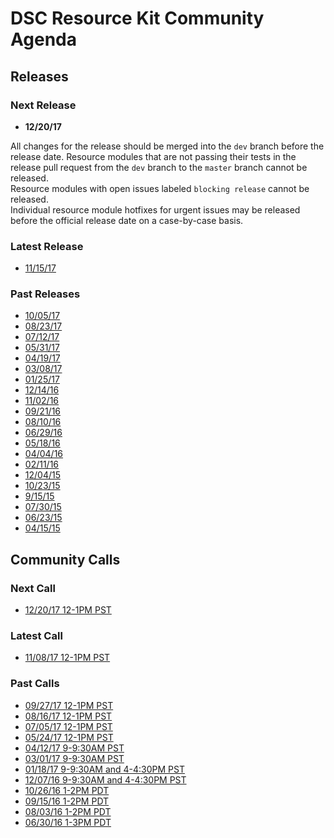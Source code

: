 # DSC Resource Kit Community Agenda

## Releases

### Next Release

- **12/20/17**

All changes for the release should be merged into the `dev` branch before the release date. 
Resource modules that are not passing their tests in the release pull request from the `dev` branch to the `master` branch cannot be released.  
Resource modules with open issues labeled `blocking release` cannot be released.  
Individual resource module hotfixes for urgent issues may be released before the official release date on a case-by-case basis.  

### Latest Release

- [11/15/17](https://blogs.msdn.microsoft.com/powershell/2017/11/15/dsc-resource-kit-release-november-2017/)

### Past Releases

- [10/05/17](https://blogs.msdn.microsoft.com/powershell/2017/10/05/dsc-resource-kit-release-october-2017/)
- [08/23/17](https://blogs.msdn.microsoft.com/powershell/2017/08/23/dsc-resource-kit-release-august-2017/)
- [07/12/17](https://blogs.msdn.microsoft.com/powershell/2017/07/12/dsc-resource-kit-release-july-2017/)
- [05/31/17](https://blogs.msdn.microsoft.com/powershell/2017/05/31/dsc-resource-kit-release-may-2017/)
- [04/19/17](https://blogs.msdn.microsoft.com/powershell/2017/04/19/dsc-resource-kit-release-april-2017/)
- [03/08/17](https://blogs.msdn.microsoft.com/powershell/2017/03/08/dsc-resource-kit-release-march-2017/)
- [01/25/17](https://blogs.msdn.microsoft.com/powershell/2017/01/25/dsc-resource-kit-release-january-2017/)
- [12/14/16](https://blogs.msdn.microsoft.com/powershell/2016/12/14/dsc-resource-kit-release-december-2016/)
- [11/02/16](https://blogs.msdn.microsoft.com/powershell/2016/11/02/dsc-resource-kit-november-2016-release/)
- [09/21/16](https://blogs.msdn.microsoft.com/powershell/2016/09/21/dsc-resource-kit-september-release/)
- [08/10/16](https://blogs.msdn.microsoft.com/powershell/2016/08/10/dsc-resource-kit-august-release/)
- [06/29/16](https://blogs.msdn.microsoft.com/powershell/2016/06/29/dsc-resource-kit-june-release/)
- [05/18/16](https://blogs.msdn.microsoft.com/powershell/2016/05/18/dsc-resource-kit-anniversary-release/)
- [04/04/16](https://blogs.msdn.microsoft.com/powershell/2016/04/04/dsc-resource-kit-update/)
- [02/11/16](https://blogs.msdn.microsoft.com/powershell/2016/02/11/dsc-resource-kit-gets-even-bigger/)
- [12/04/15](https://blogs.msdn.microsoft.com/powershell/2015/12/04/recent-updates-to-dsc-resource-kit/)
- [10/23/15](https://blogs.msdn.microsoft.com/powershell/2015/10/23/dsc-resource-kit-updates-are-here/)
- [9/15/15](https://blogs.msdn.microsoft.com/powershell/2015/09/15/updated-dsc-resource-kit-available-in-the-powershell-gallery/)
- [07/30/15](https://blogs.msdn.microsoft.com/powershell/2015/07/30/whats-new-in-dsc-resource-kit/)
- [06/23/15](https://blogs.msdn.microsoft.com/powershell/2015/06/23/dsc-resource-kit-flourishes-as-open-source/)
- [04/15/15](https://blogs.msdn.microsoft.com/powershell/2015/04/27/dsc-resource-kit-moved-to-github/)

## Community Calls

### Next Call

- [12/20/17 12-1PM PST](https://github.com/PowerShell/DscResources/blob/master/CommunityCalls/2017-12-20)

### Latest Call

- [11/08/17 12-1PM PST](https://github.com/PowerShell/DscResources/tree/master/CommunityCalls/2017-11-08)

### Past Calls

- [09/27/17 12-1PM PST](https://github.com/PowerShell/DscResources/blob/master/CommunityCalls/2017-09-27)
- [08/16/17 12-1PM PST](https://github.com/PowerShell/DscResources/blob/master/CommunityCalls/2017-08-16)
- [07/05/17 12-1PM PST](https://github.com/PowerShell/DscResources/blob/master/CommunityCalls/2017-07-05)
- [05/24/17 12-1PM PST](https://github.com/PowerShell/DscResources/blob/master/CommunityCalls/2017-05-24)
- [04/12/17 9-9:30AM PST](https://github.com/PowerShell/DscResources/blob/master/CommunityCalls/04-12-17)
- [03/01/17 9-9:30AM PST](https://github.com/PowerShell/DscResources/blob/master/CommunityCalls/03-01-17)
- [01/18/17 9-9:30AM and 4-4:30PM PST](https://github.com/PowerShell/DscResources/blob/master/CommunityCalls/01-18-17)
- [12/07/16 9-9:30AM and 4-4:30PM PST](https://github.com/PowerShell/DscResources/blob/master/CommunityCalls/12-07-16)
- [10/26/16 1-2PM PDT](https://github.com/PowerShell/DscResources/blob/master/CommunityCalls/10-26-16)
- [09/15/16 1-2PM PDT](https://github.com/PowerShell/DscResources/blob/master/CommunityCalls/09-15-16)
- [08/03/16 1-2PM PDT](https://github.com/PowerShell/DscResources/blob/master/CommunityCalls/08-03-16)
- [06/30/16 1-3PM PDT](https://github.com/PowerShell/DscResources/tree/master/CommunityCalls/06-30-16)
